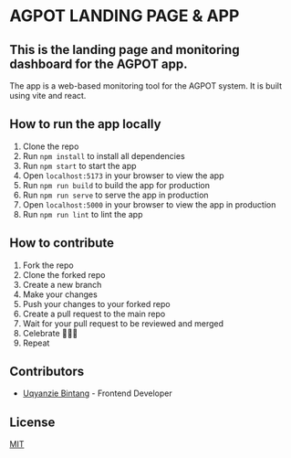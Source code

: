 # AGPOT LANDING PAGE & APP

## This is the landing page and monitoring dashboard for the AGPOT app.

The app is a web-based monitoring tool for the AGPOT system. It is built using vite and react.

## How to run the app locally

1. Clone the repo
2. Run `npm install` to install all dependencies
3. Run `npm start` to start the app
4. Open `localhost:5173` in your browser to view the app
5. Run `npm run build` to build the app for production
6. Run `npm run serve` to serve the app in production
7. Open `localhost:5000` in your browser to view the app in production
8. Run `npm run lint` to lint the app

## How to contribute
1. Fork the repo
2. Clone the forked repo
3. Create a new branch
4. Make your changes
5. Push your changes to your forked repo
6. Create a pull request to the main repo
7. Wait for your pull request to be reviewed and merged
8. Celebrate 🎉🎉🎉
9. Repeat

## Contributors
- [Uqyanzie Bintang](https://github.com/uqyanzie) - Frontend Developer
  
## License
[MIT](https://github.com/uqyanzie/agpot/blob/main/LICENSE)
